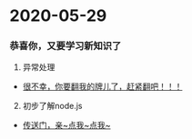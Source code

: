 # 2020-05-29

### 恭喜你，又要学习新知识了

1. 异常处理

- [很不幸，你要翻我的牌儿了，赶紧翻吧！！！](https://eggjs.org/zh-cn/core/error-handling.html)

2. 初步了解node.js

- [传送门，亲~点我~点我~](https://nodejs.org/zh-cn/docs/meta/topics/dependencies/)
